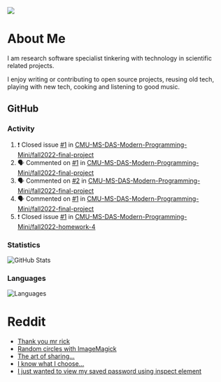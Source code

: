 ![](https://komarev.com/ghpvc/?username=icaoberg)

# About Me
I am research software specialist tinkering with technology in scientific related projects.

I enjoy writing or contributing to open source projects, reusing old tech, playing with new tech, cooking and listening to good music.

## GitHub
### Activity
<!--START_SECTION:activity-->
1. ❗️ Closed issue [#1](https://github.com/CMU-MS-DAS-Modern-Programming-Mini/fall2022-final-project/issues/1) in [CMU-MS-DAS-Modern-Programming-Mini/fall2022-final-project](https://github.com/CMU-MS-DAS-Modern-Programming-Mini/fall2022-final-project)
2. 🗣 Commented on [#1](https://github.com/CMU-MS-DAS-Modern-Programming-Mini/fall2022-final-project/issues/1) in [CMU-MS-DAS-Modern-Programming-Mini/fall2022-final-project](https://github.com/CMU-MS-DAS-Modern-Programming-Mini/fall2022-final-project)
3. 🗣 Commented on [#2](https://github.com/CMU-MS-DAS-Modern-Programming-Mini/fall2022-final-project/issues/2) in [CMU-MS-DAS-Modern-Programming-Mini/fall2022-final-project](https://github.com/CMU-MS-DAS-Modern-Programming-Mini/fall2022-final-project)
4. 🗣 Commented on [#1](https://github.com/CMU-MS-DAS-Modern-Programming-Mini/fall2022-final-project/issues/1) in [CMU-MS-DAS-Modern-Programming-Mini/fall2022-final-project](https://github.com/CMU-MS-DAS-Modern-Programming-Mini/fall2022-final-project)
5. ❗️ Closed issue [#1](https://github.com/CMU-MS-DAS-Modern-Programming-Mini/fall2022-homework-4/issues/1) in [CMU-MS-DAS-Modern-Programming-Mini/fall2022-homework-4](https://github.com/CMU-MS-DAS-Modern-Programming-Mini/fall2022-homework-4)
<!--END_SECTION:activity-->

### Statistics
![GitHub Stats](https://github-readme-stats.vercel.app/api?username=icaoberg&count_private=true&show_icons=true)

### Languages
![Languages](https://github-readme-stats.vercel.app/api/top-langs/?username=icaoberg&show_icons=true&langs_count=10&hide=HTML,CSS,M)

# Reddit
<!-- BLOG-POST-LIST:START -->
- [Thank you mr rick](https://www.reddit.com/r/u_icaoberg/comments/pvvwci/thank_you_mr_rick/)
- [Random circles with ImageMagick](https://www.reddit.com/r/u_icaoberg/comments/p04t90/random_circles_with_imagemagick/)
- [The art of sharing...](https://www.reddit.com/r/u_icaoberg/comments/oyp9pc/the_art_of_sharing/)
- [I know what I choose…](https://www.reddit.com/r/u_icaoberg/comments/oyoolb/i_know_what_i_choose/)
- [I just wanted to view my saved password using inspect element](https://www.reddit.com/r/u_icaoberg/comments/oyol4r/i_just_wanted_to_view_my_saved_password_using/)
<!-- BLOG-POST-LIST:END -->
